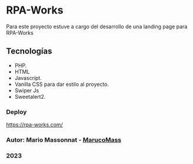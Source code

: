 # RPA-Works
Para este proyecto estuve a cargo del desarrollo de una landing page para RPA-Works

## Tecnologías
- PHP.
- HTML
- Javascript.
- Vanilla CSS para dar estilo al proyecto.
- Swiper Js
- Sweetalert2. 

### Deploy
https://rpa-works.com/

### Autor: Mario Massonnat - [MarucoMass](https://github.com/MarucoMass)

### 2023 
